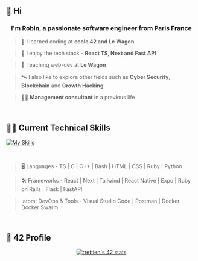 
## 👋 Hi

<h3 align="center">I'm Robin, a passionate software engineer from Paris France</h3> 

> 🔭 I learned coding at **ecole 42 and Le Wagon**

> 💬 I enjoy the tech stack - **React TS, Next and Fast API**

> 🌱 Teaching web-dev at **Le Wagon**

> 🛰️ I also like to explore other fields such as **Cyber Security**, **Blockchain** and **Growth Hacking**

> 👨‍💼 **Management consultant** in a previous life

<br>

## 🧑‍💻 Current Technical Skills

[![My Skills](https://skillicons.dev/icons?i=c,cpp,bash,html,css,py,tailwind,ts,react,next,fastapi,flask,rails,docker)](https://skillicons.dev)
 
<br>

> :desktop_computer:  Languages - TS | C | C++ | Bash | HTML | CSS | Ruby | Python

> :hammer_and_wrench:  Frameworks - React | Next | Tailwind | React Native | Expo | Ruby on Rails | Flask | FastAPI 

> :atom:  DevOps & Tools - Visual Studio Code | Postman | Docker | Docker Swarm

<br>

## 🤖 42 Profile

<div align="center">
  <a href="https://github.com/oakoudad/badge42"><img src="https://badge.mediaplus.ma/darkblue/rrettien?1337Badge=off&UM6P=off" alt="rrettien's 42 stats" /></a>
</div>

<br>

